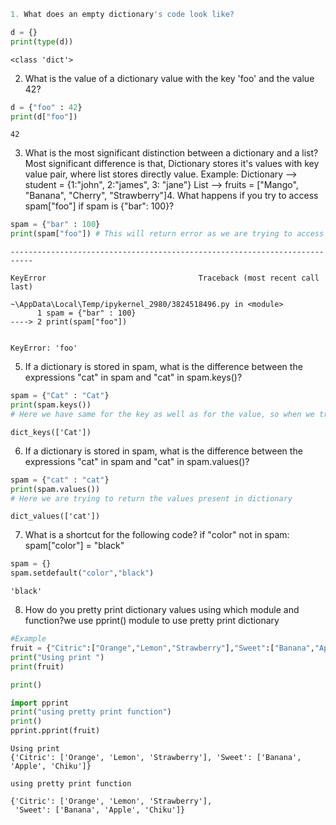 ```python
1. What does an empty dictionary's code look like?
```


```python
d = {}
print(type(d))
```

    <class 'dict'>
    
2. What is the value of a dictionary value with the key 'foo' and the value 42?

```python
d = {"foo" : 42}
print(d["foo"])
```

    42
    
3. What is the most significant distinction between a dictionary and a list?Most significant difference is that, Dictionary stores it's values with key value pair, where list stores directly value.
Example:
       Dictionary --> student = {1:"john", 2:"james", 3: "jane"}
       List       --> fruits = ["Mango", "Banana", "Cherry", "Strawberry"]4. What happens if you try to access spam["foo"] if spam is {"bar": 100}?

```python
spam = {"bar" : 100}
print(spam["foo"]) # This will return error as we are trying to access the element with key (foo) which is not present in dict
```


    ---------------------------------------------------------------------------

    KeyError                                  Traceback (most recent call last)

    ~\AppData\Local\Temp/ipykernel_2980/3824518496.py in <module>
          1 spam = {"bar" : 100}
    ----> 2 print(spam["foo"])
    

    KeyError: 'foo'

5. If a dictionary is stored in spam, what is the difference between the expressions "cat" in spam and
"cat" in spam.keys()?

```python
spam = {"Cat" : "Cat"}
print(spam.keys())
# Here we have same for the key as well as for the value, so when we try to access the value it will return cat
```

    dict_keys(['Cat'])
    
6. If a dictionary is stored in spam, what is the difference between the expressions "cat" in spam and
"cat" in spam.values()?

```python
spam = {"cat" : "cat"}
print(spam.values())
# Here we are trying to return the values present in dictionary
```

    dict_values(['cat'])
    
7. What is a shortcut for the following code?
if "color" not in spam:
spam["color"] = "black"

```python
spam = {}
spam.setdefault("color","black")
```




    'black'


8. How do you pretty print dictionary values using which module and function?we use pprint() module to use pretty print dictionary

```python
#Example
fruit = {"Citric":["Orange","Lemon","Strawberry"],"Sweet":["Banana","Apple","Chiku"]}
print("Using print ")
print(fruit)

print()

import pprint
print("using pretty print function")
print()
pprint.pprint(fruit)

```

    Using print 
    {'Citric': ['Orange', 'Lemon', 'Strawberry'], 'Sweet': ['Banana', 'Apple', 'Chiku']}
    
    using pretty print function
    
    {'Citric': ['Orange', 'Lemon', 'Strawberry'],
     'Sweet': ['Banana', 'Apple', 'Chiku']}
    


```python

```
